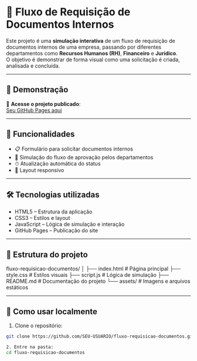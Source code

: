 # 📄 Fluxo de Requisição de Documentos Internos

Este projeto é uma **simulação interativa** de um fluxo de requisição de documentos internos de uma empresa, passando por diferentes departamentos como **Recursos Humanos (RH)**, **Financeiro** e **Jurídico**.  
O objetivo é demonstrar de forma visual como uma solicitação é criada, analisada e concluída.

---

## 🚀 Demonstração
🔗 **Acesse o projeto publicado**:  
[Seu GitHub Pages aqui](https://SEU-USUARIO.github.io/fluxo-requisicao-documentos/)

---

## 📌 Funcionalidades
- 📋 Formulário para solicitar documentos internos  
- 🔄 Simulação do fluxo de aprovação pelos departamentos  
- ⏱ Atualização automática do status  
- 📱 Layout responsivo  

---

## 🛠 Tecnologias utilizadas
- HTML5 – Estrutura da aplicação  
- CSS3 – Estilos e layout  
- JavaScript – Lógica de simulação e interação  
- GitHub Pages – Publicação do site  

---

## 📂 Estrutura do projeto
fluxo-requisicao-documentos/
│
├── index.html # Página principal
├── style.css # Estilos visuais
├── script.js # Lógica de simulação
├── README.md # Documentação do projeto
└── assets/ # Imagens e arquivos estáticos

---

## 📖 Como usar localmente
1. Clone o repositório:  
```bash
git clone https://github.com/SEU-USUARIO/fluxo-requisicao-documentos.git

2. Entre na pasta:
cd fluxo-requisicao-documentos
